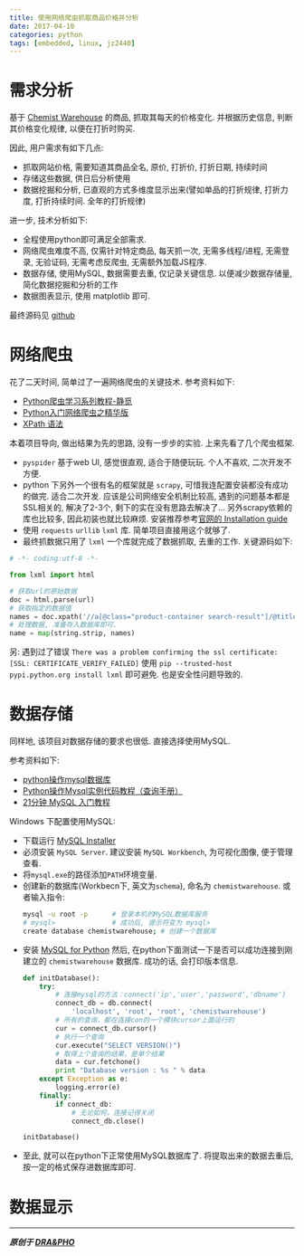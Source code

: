 ```yaml
---
title: 使用网络爬虫抓取商品价格并分析
date: 2017-04-10
categories: python
tags: [embedded, linux, jz2440]
---
```



# 需求分析

基于 [Chemist Warehouse](http://www.chemistwarehouse.com.au/) 的商品, 抓取其每天的价格变化. 并根据历史信息, 判断其价格变化规律, 以便在打折时购买.

因此, 用户需求有如下几点:
- 抓取网站价格, 需要知道其商品全名, 原价, 打折价, 打折日期, 持续时间
- 存储这些数据, 供日后分析使用
- 数据挖掘和分析, 已直观的方式多维度显示出来(譬如单品的打折规律, 打折力度, 打折持续时间. 全年的打折规律)

进一步, 技术分析如下:
- 全程使用python即可满足全部需求.
- 网络爬虫难度不高, 仅需针对特定商品, 每天抓一次, 无需多线程/进程, 无需登录, 无验证码, 无需考虑反爬虫, 无需额外加载JS程序.
- 数据存储, 使用MySQL, 数据需要去重, 仅记录关键信息. 以便减少数据存储量, 简化数据挖掘和分析的工作
- 数据图表显示, 使用 matplotlib 即可.


最终源码见 [github](https://github.com/draapho/chemistwarehouse-spider)



# 网络爬虫

花了二天时间, 简单过了一遍网络爬虫的关键技术. 参考资料如下:
- [Python爬虫学习系列教程-静觅](http://cuiqingcai.com/1052.html)
- [Python入门网络爬虫之精华版](https://github.com/lining0806/PythonSpiderNotes)
- [XPath 语法](http://www.w3school.com.cn/xpath/xpath_syntax.asp)

本着项目导向, 做出结果为先的思路, 没有一步步的实验. 上来先看了几个爬虫框架.
- `pyspider` 基于web UI, 感觉很直观, 适合于随便玩玩. 个人不喜欢, 二次开发不方便.
- python 下另外一个很有名的框架就是 `scrapy`, 可惜我连配置安装都没有成功的做完. 适合二次开发.
  应该是公司网络安全机制比较高, 遇到的问题基本都是SSL相关的, 解决了2-3个, 剩下的实在没有思路去解决了...
  另外scrapy依赖的库也比较多, 因此初装也就比较麻烦. 安装推荐参考[官网的 Installation guide](https://docs.scrapy.org/en/latest/intro/install.html#)
- 使用 `requests` `urllib` `lxml` 库. 简单项目直接用这个就够了.
- 最终抓数据只用了 `lxml` 一个库就完成了数据抓取, 去重的工作. 关键源码如下:

``` python
# -*- coding:utf-8 -*-

from lxml import html

# 获取url的原始数据
doc = html.parse(url)
# 获取指定的数据值
names = doc.xpath('//a[@class="product-container search-result"]/@title')
# 处理数据, 准备存入数据库即可.
name = map(string.strip, names)
```

另:
遇到过了错误 `There was a problem confirming the ssl certificate: [SSL: CERTIFICATE_VERIFY_FAILED]`
使用 `pip --trusted-host pypi.python.org install lxml` 即可避免. 也是安全性问题导致的.


# 数据存储

同样地, 该项目对数据存储的要求也很低. 直接选择使用MySQL.

参考资料如下:
- [python操作mysql数据库](http://www.runoob.com/python/python-mysql.html)
- [Python操作Mysql实例代码教程（查询手册）](http://www.crazyant.net/686.html)
- [21分钟 MySQL 入门教程](http://www.cnblogs.com/mr-wid/archive/2013/05/09/3068229.html)

Windows 下配置使用MySQL:
- 下载运行 [MySQL Installer](https://dev.mysql.com/downloads/windows/)
- 必须安装 `MySQL Server`. 建议安装 `MySQL Workbench`, 为可视化图像, 便于管理查看.
- 将`mysql.exe`的路径添加`PATH`环境变量.
- 创建新的数据库(Workbecn下, 英文为`schema`), 命名为 `chemistwarehouse`. 或者输入指令:
  ``` bash
  mysql -u root -p      # 登录本机的MySQL数据库服务
  # mysql>              # 成功后, 提示符变为 mysql>
  create database chemistwarehouse; # 创建一个数据库
  ```
- 安装 [MySQL for Python](https://sourceforge.net/projects/mysql-python/)
  然后, 在python下面测试一下是否可以成功连接到刚建立的 `chemistwarehouse` 数据库.
  成功的话, 会打印版本信息.
  ``` python
  def initDatabase():
      try:
          # 连接mysql的方法：connect('ip','user','password','dbname')
          connect_db = db.connect(
              'localhost', 'root', 'root', 'chemistwarehouse')
          # 所有的查询，都在连接con的一个模块cursor上面运行的
          cur = connect_db.cursor()
          # 执行一个查询
          cur.execute("SELECT VERSION()")
          # 取得上个查询的结果，是单个结果
          data = cur.fetchone()
          print "Database version : %s " % data
      except Exception as e:
          logging.error(e)
      finally:
          if connect_db:
              # 无论如何，连接记得关闭
              connect_db.close()

  initDatabase()
  ```
- 至此, 就可以在python下正常使用MySQL数据库了.
  将提取出来的数据去重后, 按一定的格式保存进数据库即可.


# 数据显示





----------

***原创于 [DRA&PHO](https://draapho.github.io/)***
